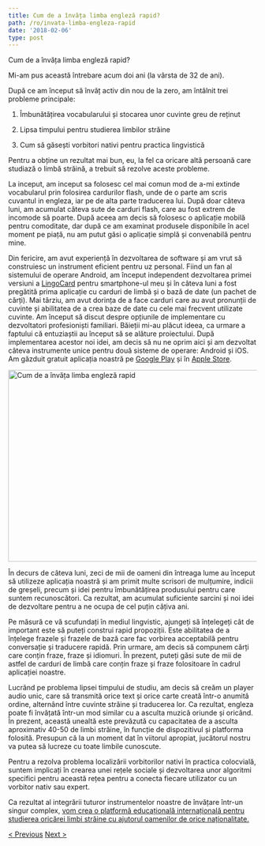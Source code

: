 ```yaml
---
title: Cum de a învăța limba engleză rapid?
path: /ro/invata-limba-engleza-rapid
date: '2018-02-06'
type: post
---
```


Cum de a învăța limba engleză rapid?

Mi-am pus această întrebare acum doi ani (la vârsta de 32 de ani).

După ce am început să învăț activ din nou de la zero, am întâlnit trei probleme principale:

1. Îmbunătățirea vocabularului și stocarea unor cuvinte greu de reținut

2. Lipsa timpului pentru studierea limbilor străine

3. Cum să găsești vorbitori nativi pentru practica lingvistică

Pentru a obține un rezultat mai bun, eu, la fel ca oricare altă persoană care studiază o limbă străină, a trebuit să rezolve aceste probleme.

La inceput, am inceput sa folosesc cel mai comun mod de a-mi extinde vocabularul prin folosirea cardurilor flash, unde de o parte am scris cuvantul in engleza, iar pe de alta parte traducerea lui. După doar câteva luni, am acumulat câteva sute de carduri flash, care au fost extrem de incomode să poarte. După aceea am decis să folosesc o aplicație mobilă pentru comoditate, dar după ce am examinat produsele disponibile în acel moment pe piață, nu am putut găsi o aplicație simplă și convenabilă pentru mine.

Din fericire, am avut experiență în dezvoltarea de software și am vrut să construiesc un instrument eficient pentru uz personal. Fiind un fan al sistemului de operare Android, am început independent dezvoltarea primei versiuni a <a href="https://lingocard.com">LingoCard</a> pentru smartphone-ul meu și în câteva luni a fost pregătită prima aplicație cu carduri de limbă și o bază de date (un pachet de cărți). Mai târziu, am avut dorința de a face carduri care au avut pronunții de cuvinte și abilitatea de a crea baze de date cu cele mai frecvent utilizate cuvinte. Am început să discut despre opțiunile de implementare cu dezvoltatori profesioniști familiari. Băieții mi-au plăcut ideea, ca urmare a faptului că entuziaștii au început să se alăture proiectului. După implementarea acestor noi idei, am decis să nu ne oprim aici și am dezvoltat câteva instrumente unice pentru două sisteme de operare: Android și iOS. Am găzduit gratuit aplicația noastră pe <a href="https://play.google.com/store/apps/details?id=com.lingocard.lingocard">Google Play</a> și în <a href="https://itunes.apple.com/us/app/lingocard/id1217076835?mt=8">Apple Store</a>.

<img class="aligncenter wp-image-5587" src="../images/2018/01/LigoCard-App-small.png" alt="Cum de a învăța limba engleză rapid" width="973" height="388" />

În decurs de câteva luni, zeci de mii de oameni din întreaga lume au început să utilizeze aplicația noastră și am primit multe scrisori de mulțumire, indicii de greșeli, precum și idei pentru îmbunătățirea produsului pentru care suntem recunoscători. Ca rezultat, am acumulat suficiente sarcini și noi idei de dezvoltare pentru a ne ocupa de cel puțin câțiva ani.

Pe măsură ce vă scufundați în mediul lingvistic, ajungeți să înțelegeți cât de important este să puteți construi rapid propoziții. Este abilitatea de a înțelege frazele și frazele de bază care fac vorbirea acceptabilă pentru conversație și traducere rapidă. Prin urmare, am decis să compunem cărți care conțin fraze, fraze și idiomuri. În prezent, puteți găsi sute de mii de astfel de carduri de limbă care conțin fraze și fraze folositoare în cadrul aplicației noastre.

Lucrând pe problema lipsei timpului de studiu, am decis să creăm un player audio unic, care să transmită orice text și orice carte creată într-o anumită ordine, alternând între cuvinte străine și traducerea lor. Ca rezultat, engleza poate fi învățată într-un mod similar cu a asculta muzică oriunde și oricând. În prezent, această unealtă este prevăzută cu capacitatea de a asculta aproximativ 40-50 de limbi străine, în funcție de dispozitivul și platforma folosită. Presupun că la un moment dat în viitorul apropiat, jucătorul nostru va putea să lucreze cu toate limbile cunoscute.

Pentru a rezolva problema localizării vorbitorilor nativi în practica colocvială, suntem implicați în crearea unei rețele sociale și dezvoltarea unor algoritmi specifici pentru această rețea pentru a conecta fiecare utilizator cu un vorbitor nativ sau expert.

Ca rezultat al integrării tuturor instrumentelor noastre de învățare într-un singur complex, <a href="https://lingocard.com">vom crea o platformă educațională internațională pentru studierea oricărei limbi străine cu ajutorul oamenilor de orice naționalitate.</a>

<a href="/ro/cum-sa-gasiti-vorbitori-nativi-pentru-practica-lingvistica">< Previous</a> <a href="/ro/imbunatateste-vocabularul">Next ></a>